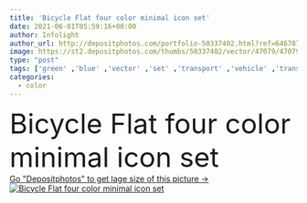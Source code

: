 ```yaml
---
title: 'Bicycle Flat four color minimal icon set'
date: 2021-06-01T05:59:16+00:00
author: Infolight
author_url: http://depositphotos.com/portfolio-50337402.html?ref=64678756
image: https://st2.depositphotos.com/thumbs/50337402/vector/47079/470790256/api_thumb_450.jpg?forcejpeg=true
type: "post"
tags: ['green' ,'blue' ,'vector' ,'set' ,'transport' ,'vehicle' ,'transportation' ,'icon' ,'flat' ,'exercise' ,'bicycle' ,'cycling' ,'logo' ,'minimal' ,'eps' ,'premium' ]
categories: 
  - color
---
```

<div aling="center">
            <font size="60"> Bicycle Flat four color minimal icon set</font>   
</div>
<div>
    <a href='https://depositphotos.com/470790256/stock-illustration-bicycle-flat-four-color-minimal.html?ref=64678756' target=_blank > Go "Depositphotos" to get lage size of this picture ->
        <img href='https://depositphotos.com/470790256/stock-illustration-bicycle-flat-four-color-minimal.html?ref=64678756' src='https://st2.depositphotos.com/50337402/47079/v/950/depositphotos_470790256-stock-illustration-bicycle-flat-four-color-minimal.jpg?forcejpeg=true' alt='Bicycle Flat four color minimal icon set' >
    </a>
</div>
